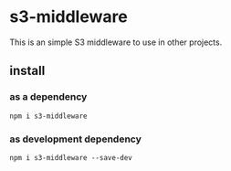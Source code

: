 # s3-middleware
This is an simple S3 middleware to use in other projects.

## install
### as a dependency

    npm i s3-middleware

### as development dependency

    npm i s3-middleware --save-dev